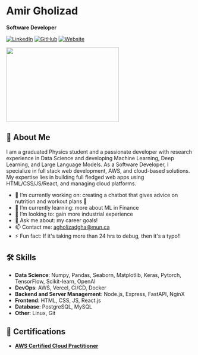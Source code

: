 # Amir Gholizad

**Software Developer**

[![LinkedIn](https://img.shields.io/badge/LinkedIn-blue)](https://www.linkedin.com/in/amirgholizad/)
[![GitHub](https://img.shields.io/badge/GitHub-black)](https://www.github.com/AmirGholizad/)
[![Website](https://img.shields.io/badge/Website-green)](https://www.amirg.dev)


 <!-- <a href="https://github.com/anuraghazra/github-readme-stats">
  <img height=200 width=400 align="center" src="https://github-readme-stats.vercel.app/api?username=amirgholizad&show_icons=true&theme=discord_old_blurple&custom_title=Github+Stats&include_all_commits=true" />
</a> -->
<a href="https://github.com/anuraghazra/convoychat">
  <img height=200 width=303 align="center" src="https://github-readme-stats.vercel.app/api/top-langs/?username=amirgholizad&show_icons=true&theme=discord_old_blurple&hide=Jupyter+Notebook,Mako&layout=compact" />
</a>

## 👋 About Me

I am a graduated Physics student and a passionate developer with research experience in Data Science and developing Machine Learning, Deep Learning, and Large Language Models. As a Software Developer, I specialize in full stack web development, AWS, and cloud-based solutions. My expertise lies in building full fledged web apps using HTML/CSS/JS/React, and managing cloud platforms.

- 🔭 I’m currently working on: creating a chatbot that gives advice on nutrition and workout plans 🧨
- 🌱 I’m currently learning:   more about ML in Finance
- 🤝 I’m looking to:           gain more industrial experience
- 💬 Ask me about:             my career goals!
- 📫 Contact me:          agholizadgha@mun.ca
- ⚡ Fun fact:                  If it's taking more than 24 hrs to debug, then it's a typo!!

## 🛠️ Skills

- **Data Science**: Numpy, Pandas, Seaborn, Matplotlib, Keras, Pytorch, TensorFlow, Scikit-learn, OpenAI
- **DevOps**: AWS, Vercel, CI/CD, Docker
- **Backend and Server Management**: Node.js, Express, FastAPI, NginX
- **Frontend**: HTML, CSS, JS, React.js
- **Database**: PostgreSQL, MySQL
- **Other**: Linux, Git

## 🌟 Certifications
- [**AWS Certified Cloud Practitioner**](https://www.credly.com/badges/6d3d2ced-9b76-43b9-9b17-010351233132/linked_in_profile)
